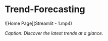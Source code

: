# Trend-Forecasting

![Home Page](Streamlit - 1.mp4)

*Caption: Discover the latest trends at a glance.*
